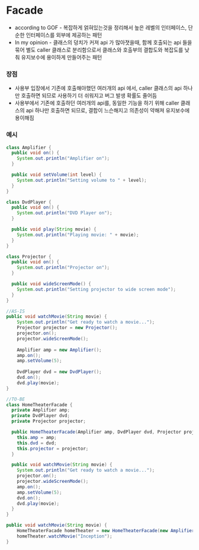 # Facade
* according to GOF - 복잡하게 얽혀있는것을 정리해서 높은 레벨의 인터페이스, 단순한 인터페이스를 외부에 제공하는 패턴
* In my opinion - 클래스의 덩치가 커져 api 가 많아졋을때, 함께 호출되는 api 들을 묶어 별도 caller 클래스로 분리함으로서 클래스와 호출부의 결합도와 복잡도를 낮춰 유지보수에 용이하게 만들어주는 패턴

### 장점
* 사용부 입장에서 기존에 호출해야했던 여러개의 api 에서, caller 클래스의 api 하나만 호출하면 되므로 사용하기 더 쉬워지고 버그 발생 확률도 줄어듬
* 사용부에서 기존에 호출하던 여러개의 api를, 동일한 기능을 하기 위해 caller 클래스의 api 하나만 호출하면 되므로, 결합이 느슨해지고 의존성이 약해져 유지보수에 용이해짐

### 예시

```java
class Amplifier {
  public void on() {
    System.out.println("Amplifier on");
  }

  public void setVolume(int level) {
    System.out.println("Setting volume to " + level);
  }
}

class DvdPlayer {
  public void on() {
    System.out.println("DVD Player on");
  }

  public void play(String movie) {
    System.out.println("Playing movie: " + movie);
  }
}

class Projector {
  public void on() {
    System.out.println("Projector on");
  }

  public void wideScreenMode() {
    System.out.println("Setting projector to wide screen mode");
  }
}

//AS-IS
public void watchMovie(String movie) {
    System.out.println("Get ready to watch a movie...");
    Projector projector = new Projector();
    projector.on();
    projector.wideScreenMode();
    
    Amplifier amp = new Amplifier();
    amp.on();
    amp.setVolume(5);
    
    DvdPlayer dvd = new DvdPlayer();
    dvd.on();
    dvd.play(movie);
}

//TO-BE
class HomeTheaterFacade {
  private Amplifier amp;
  private DvdPlayer dvd;
  private Projector projector;

  public HomeTheaterFacade(Amplifier amp, DvdPlayer dvd, Projector projector) {
    this.amp = amp;
    this.dvd = dvd;
    this.projector = projector;
  }

  public void watchMovie(String movie) {
    System.out.println("Get ready to watch a movie...");
    projector.on();
    projector.wideScreenMode();
    amp.on();
    amp.setVolume(5);
    dvd.on();
    dvd.play(movie);
  }
}

public void watchMovie(String movie) {
    HomeTheaterFacade homeTheater = new HomeTheaterFacade(new Amplifier(), new DvdPlayer(), new Projector());
    homeTheater.watchMovie("Inception");
}
```
